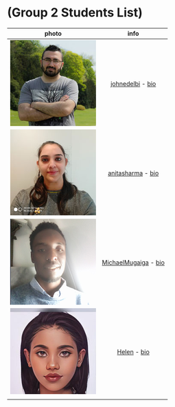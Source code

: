 # (Group 2 Students List)

<!-- Students list start here -->

|                           **photo**                            |                                         **info**                                         |
| :------------------------------------------------------------: | :--------------------------------------------------------------------------------------: |
|  ![John Edelbi ](./students-bio/images/readme-JohnEdelbi.jpg)  |    [johnedelbi](https://github.com/johnedelbi) - [bio](./students-bio/johnedelbi.md)     |
| ![Anita Sharma ](./students-bio/images/readme-AnitaSharma.jpg) | [anitasharma](https://github.com/AnitaSharma2022) - [bio](./students-bio/anitasharma.md) |
| ![Michael Mugaiga ](./students-bio/images/readme-Michael.PNG)  | [MichaelMugaiga](https://github.com/MichaelMugaiga) - [bio](./students-bio/mmugaiga.md)  |
|     ![Helen](./students-bio/images/readme-helen-image.jpg)     |          [Helen](https://github.com/Helen-HYF) - [bio](./students-bio/helen.md)          |
|                                                                |                                                                                          |

<!-- Students list finish here -->
